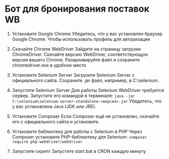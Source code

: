 # Бот для бронирования поставок WB #

1. Установите Google Chrome
Убедитесь, что у вас установлен браузер Google Chrome.
Чтобы использовать профиль для авторизации

2. Скачайте Chrome WebDriver
Зайдите на страницу загрузки ChromeDriver.
Скачайте версию WebDriver, соответствующую версии вашего Chrome.
Разархивируйте файл и сохраните chromedriver.exe в удобное место

3. Установите Selenium Server
Загрузите Selenium Server с официального сайта.
Сохраните .jar файл, например, в C:\selenium.

4. Запустите Selenium Server
Для работы Selenium WebDriver требуется сервер. Запустите его командой в терминале:
`java -jar C:\selenium\selenium-server-standalone-<версия>.jar`
Убедитесь, что у вас установлена Java (JDK или JRE).

5. Установите Composer
Если Composer ещё не установлен, скачайте его с официального сайта и установите.

6. Установите библиотеку для работы с Selenium в PHP
Через Composer установите PHP-библиотеку для Selenium:
`composer require php-webdriver/webdriver`

8. Запустите скрипт
Запустите start.bat в CRON каждую минуту